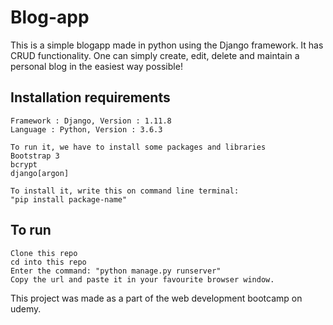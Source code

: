 # Blog-app

This is a simple blogapp made in python using the Django framework. It has CRUD functionality. One can simply create, edit, delete and maintain a personal blog in the easiest way possible!
## Installation requirements

```
Framework : Django, Version : 1.11.8
Language : Python, Version : 3.6.3

To run it, we have to install some packages and libraries
Bootstrap 3
bcrypt
django[argon]

To install it, write this on command line terminal:
"pip install package-name"
```

## To run

```
Clone this repo
cd into this repo
Enter the command: "python manage.py runserver"
Copy the url and paste it in your favourite browser window.
```

This project was made as a part of the web development bootcamp on udemy.
